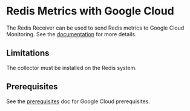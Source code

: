 # Redis Metrics with Google Cloud

The Redis Receiver can be used to send Redis metrics to Google Cloud Monitoring. See the [documentation](https://github.com/open-telemetry/opentelemetry-collector-contrib/tree/main/receiver/redisreceiver) for more details.

## Limitations

The collector must be installed on the Redis system.

## Prerequisites

See the [prerequisites](../prerequisites.md) doc for Google Cloud prerequisites.
